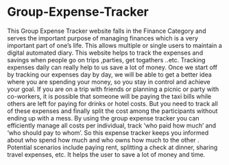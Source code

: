 # Group-Expense-Tracker
This Group Expense Tracker website falls in the Finance Category and serves the important purpose of managing finances which is a very important part of one’s life. 
This allows multiple or single users to maintain a digital automated diary. 
This website helps to track the expenses and savings when people go on trips ,parties, get togathers ..etc. 
Tracking expenses daily can really help to us save a lot of money.
Once we start off by tracking our expenses day by day, we will be able to get a better idea where you are spending your money, so you stay in control and achieve your goal. 
If you are on a trip with friends or planning a picnic or party with co-workers, it is possible that someone will be paying the taxi bills while others are left for paying for drinks or hotel costs. But you need to track all of these expenses and finally split the cost among the participants without ending up with a mess. 
By using the group expense tracker you can efficiently manage all costs per individual, track ‘who paid how much’ and ‘who should pay to whom’. 
So this expense tracker keeps you informed about who spend how much and who owns how much to the other . 
Potential scenarios include paying rent, splitting a check at dinner, sharing travel expenses, etc. It helps the user to save a lot of money and time.
